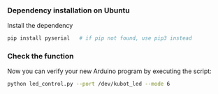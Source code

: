 ### Dependency installation on Ubuntu

Install the dependency
```sh
pip install pyserial   # if pip not found, use pip3 instead
```

### Check the function

Now you can verify your new Arduino program by executing the script:

```sh
python led_control.py --port /dev/kubot_led --mode 6
```
